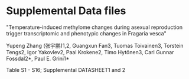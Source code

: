 # Supplemental Data files
"Temperature-induced methylome changes during asexual reproduction trigger transcriptomic and phenotypic changes in Fragaria vesca"

Yupeng Zhang (张宇鹏)1,2, Guangxun Fan3, Tuomas Toivainen3, Torstein Tengs2, Igor Yakovlev2, Paal Krokene2, Timo Hytönen3, Carl Gunnar Fossdal2*, Paul E. Grini1*

Table S1 - S16; Supplemental DATASHEET1 and 2
